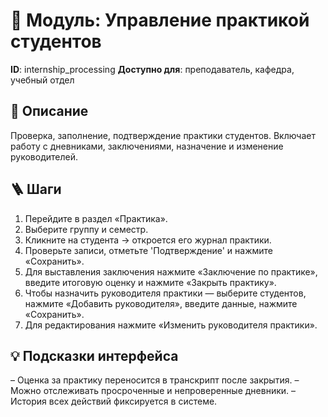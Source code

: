 # 📘 Модуль: Управление практикой студентов
**ID**: internship_processing
**Доступно для**: преподаватель, кафедра, учебный отдел

## 📝 Описание
Проверка, заполнение, подтверждение практики студентов. Включает работу с дневниками, заключениями, назначение и изменение руководителей.

## 🪜 Шаги
1. Перейдите в раздел «Практика».
2. Выберите группу и семестр.
3. Кликните на студента → откроется его журнал практики.
4. Проверьте записи, отметьте 'Подтверждение' и нажмите «Сохранить».
5. Для выставления заключения нажмите «Заключение по практике», введите итоговую оценку и нажмите «Закрыть практику».
6. Чтобы назначить руководителя практики — выберите студентов, нажмите «Добавить руководителя», введите данные, нажмите «Сохранить».
7. Для редактирования нажмите «Изменить руководителя практики».

## 💡 Подсказки интерфейса
– Оценка за практику переносится в транскрипт после закрытия.
– Можно отслеживать просроченные и непроверенные дневники.
– История всех действий фиксируется в системе.
